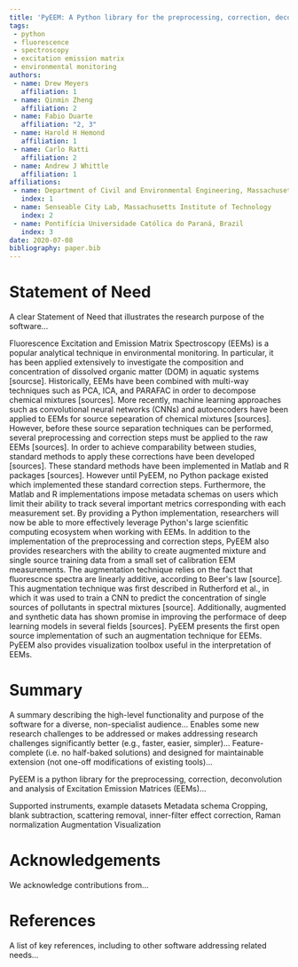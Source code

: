 ```yaml
---
title: 'PyEEM: A Python library for the preprocessing, correction, deconvolution and analysis of Excitation Emission Matrices (EEMs).'
tags:
 - python
 - fluorescence
 - spectroscopy
 - excitation emission matrix
 - environmental monitoring
authors:
 - name: Drew Meyers
   affiliation: 1
 - name: Qinmin Zheng
   affiliation: 2
 - name: Fabio Duarte
   affiliation: "2, 3"
 - name: Harold H Hemond
   affiliation: 1
 - name: Carlo Ratti
   affiliation: 2  
 - name: Andrew J Whittle
   affiliation: 1
affiliations:
 - name: Department of Civil and Environmental Engineering, Massachusetts Institute of Technology
   index: 1
 - name: Senseable City Lab, Massachusetts Institute of Technology
   index: 2
 - name: Pontifícia Universidade Católica do Paraná, Brazil
   index: 3
date: 2020-07-08
bibliography: paper.bib
---
```


# Statement of Need

A clear Statement of Need that illustrates the research purpose of the software...

Fluorescence Excitation and Emission Matrix Spectroscopy (EEMs) is a popular analytical technique in environmental monitoring. In particular, it has been applied extensively to investigate the composition and concentration of dissolved organic matter (DOM) in aquatic systems [sourcse]. Historically, EEMs have been combined with multi-way techniques such as PCA, ICA, and PARAFAC in order to decompose chemical mixtures [sources]. More recently, machine learning approaches such as convolutional neural networks (CNNs) and autoencoders have been applied to EEMs for source sepearation of chemical mixtures [sources]. However, before these source separation techniques can be performed, several preprocessing and correction steps must be applied to the raw EEMs [sources]. In order to achieve comparability between studies, standard methods to apply these corrections have been developed [sources]. These standard methods have been implemented in Matlab and R packages [sources]. However until PyEEM, no Python package existed which implemented these standard correction steps. Furthermore, the Matlab and R implementations impose metadata schemas on users which limit their ability to track several important metrics corresponding with each measurement set. By providing a Python implementation, researchers will now be able to more effectively leverage Python's large scienfitic computing ecosystem when working with EEMs. In addition to the implementation of the preprocessing and correction steps, PyEEM also provides researchers with the ability to create augmented mixture and single source training data from a small set of calibration EEM measurements. The augmentation technique relies on the fact that fluorescnce spectra are linearly additive, according to Beer's law [source]. This augmentation technique was first described in Rutherford et al., in which it was used to train a CNN to predict the concentration of single sources of pollutants in spectral mixtures [source]. Additionally, augmented and synthetic data has shown promise in improving the performace of deep learning models in several fields [sources]. PyEEM presents the first open source implementation of such an augmentation technique for EEMs. PyEEM also provides visualization toolbox useful in the interpretation of EEMs.

# Summary

A summary describing the high-level functionality and purpose of the software for a diverse, non-specialist audience...
Enables some new research challenges to be addressed or makes addressing research challenges significantly better (e.g., faster, easier, simpler)...
Feature-complete (i.e. no half-baked solutions) and designed for maintainable extension (not one-off modifications of existing tools)...

PyEEM is a python library for the preprocessing, correction, deconvolution and analysis of Excitation Emission Matrices (EEMs)...

Supported instruments, example datasets
Metadata schema
Cropping, blank subtraction, scattering removal, inner-filter effect correction, Raman normalization
Augmentation
Visualization

# Acknowledgements

We acknowledge contributions from...

# References

A list of key references, including to other software addressing related needs...
